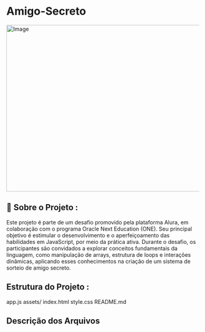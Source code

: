 # Amigo-Secreto

<img width="923" height="436" alt="Image" src="https://github.com/user-attachments/assets/158e81da-817f-46e8-bd4a-40d22754aad7" />

## 🎯 Sobre o Projeto :
Este projeto é parte de um desafio promovido pela plataforma Alura, em colaboração com o programa Oracle Next Education (ONE). Seu principal objetivo é estimular o desenvolvimento e o aperfeiçoamento das habilidades em JavaScript, por meio da prática ativa.
Durante o desafio, os participantes são convidados a explorar conceitos fundamentais da linguagem, como manipulação de arrays, estrutura de loops e interações dinâmicas, aplicando esses conhecimentos na criação de um sistema de sorteio de amigo secreto.

## Estrutura do Projeto :
app.js
assets/
index.html
style.css
README.md

## Descrição dos Arquivos
